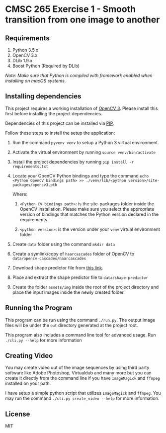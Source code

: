 # CMSC 265 Exercise 1 - Smooth transition from one image to another

## Requirements

1. Python 3.5.x
2. OpenCV 3.x
3. DLib 1.9.x
4. Boost Python (Required by DLib)

_Note: Make sure that Python is compiled with framework enabled when installing on macOS systems._

## Installing dependencies

This project requires a working installation of [OpenCV 3](http://opencv.org/). Please install this first before installing
the project dependencies.

Dependencies of this project can be installed via [PIP](https://pypi.python.org/pypi/pip).

Follow these steps to install the setup the application:

1. Run the command `pyvenv venv` to setup a Python 3 virtual environment.
2. Activate the virtual environment by running `source venv/bin/activate`
3. Install the project dependencies by running `pip install -r requirements.txt`
4. Locate your OpenCV Python bindings and type the command `echo <Python OpenCV bindings path> >> ./venv/lib/<python version>/site-packages/opencv3.pth`

    Where:

    1. `<Python CV bindings path>`: is the site-packages folder inside the OpenCV installation.
    Please make sure you select the appropriate version of bindings that matches the Python version declared in the requirements.

    2. `<python version>`: is the version under your `venv` virtual environment folder

5. Create `data` folder using the command `mkdir data`
6. Create a symlink/copy of `haarcascades` folder of OpenCV to `data/opencv-cascades/haarcascades`
7. Download shape predictor file from [this link](http://dlib.net/files/shape_predictor_68_face_landmarks.dat.bz2).
8. Place and extract the shape predictor file to `data/shape-predictor`
9. Create the folder `assets/img` inside the root of the project directory and place the input images inside the newly created folder.

## Running the Program

This program can be run using the command `./run.py`.
The output image files will be under the `out` directory generated at the project root.

This program also includes a command line tool for advanced usage. Run `./cli.py --help` for more information

## Creating Video

You may create video out of the image sequences by using third party software like Adobe Photoshop, Virtualdub
and many more but you can create it directly from the command line if you have `ImageMagick` and `ffmpeg` installed on your path.

I have setup a simple python script that utilizes `ImageMagick` and `ffmpeg`. You may run the command `./cli.py create_video --help` for more information.

## License

MIT


